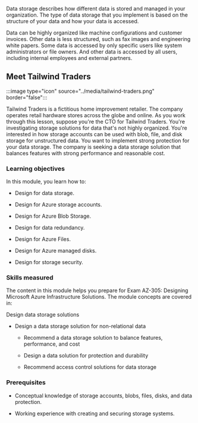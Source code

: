 Data storage describes how different data is stored and managed in your organization. The type of data storage that you implement is based on the structure of your data and how your data is accessed.

Data can be highly organized like machine configurations and customer invoices. Other data is less structured, such as fax images and engineering white papers. Some data is accessed by only specific users like system administrators or file owners. And other data is accessed by all users, including internal employees and external partners.

## Meet Tailwind Traders

:::image type="icon" source="../media/tailwind-traders.png" border="false":::

Tailwind Traders is a fictitious home improvement retailer. The company operates retail hardware stores across the globe and online. As you work through this lesson, suppose you're the CTO for Tailwind Traders. You're investigating storage solutions for data that's not highly organized. You're interested in how storage accounts can be used with blob, file, and disk storage for unstructured data. You want to implement strong protection for your data storage. The company is seeking a data storage solution that balances features with strong performance and reasonable cost.

### Learning objectives

In this module, you learn how to:

- Design for data storage.

- Design for Azure storage accounts.

- Design for Azure Blob Storage.

- Design for data redundancy.

- Design for Azure Files.

- Design for Azure managed disks.

- Design for storage security.

### Skills measured

The content in this module helps you prepare for Exam AZ-305: Designing Microsoft Azure Infrastructure Solutions. The module concepts are covered in:

Design data storage solutions

- Design a data storage solution for non-relational data

   - Recommend a data storage solution to balance features, performance, and cost

   - Design a data solution for protection and durability

   - Recommend access control solutions for data storage

### Prerequisites

- Conceptual knowledge of storage accounts, blobs, files, disks, and data protection. 

- Working experience with creating and securing storage systems.